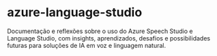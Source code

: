 # azure-language-studio
Documentação e reflexões sobre o uso do Azure Speech Studio e Language Studio, com insights, aprendizados, desafios e possibilidades futuras para soluções de IA em voz e linguagem natural.
